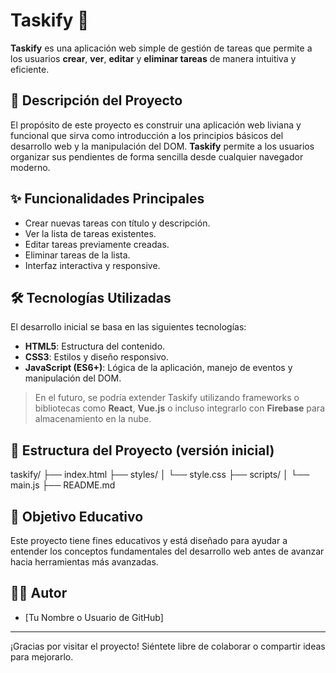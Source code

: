 # Taskify 📝

**Taskify** es una aplicación web simple de gestión de tareas que permite a los usuarios **crear**, **ver**, **editar** y **eliminar tareas** de manera intuitiva y eficiente.

## 🚀 Descripción del Proyecto

El propósito de este proyecto es construir una aplicación web liviana y funcional que sirva como introducción a los principios básicos del desarrollo web y la manipulación del DOM. **Taskify** permite a los usuarios organizar sus pendientes de forma sencilla desde cualquier navegador moderno.

## ✨ Funcionalidades Principales

- Crear nuevas tareas con título y descripción.
- Ver la lista de tareas existentes.
- Editar tareas previamente creadas.
- Eliminar tareas de la lista.
- Interfaz interactiva y responsive.

## 🛠️ Tecnologías Utilizadas

El desarrollo inicial se basa en las siguientes tecnologías:

- **HTML5**: Estructura del contenido.
- **CSS3**: Estilos y diseño responsivo.
- **JavaScript (ES6+)**: Lógica de la aplicación, manejo de eventos y manipulación del DOM.

> En el futuro, se podría extender Taskify utilizando frameworks o bibliotecas como **React**, **Vue.js** o incluso integrarlo con **Firebase** para almacenamiento en la nube.

## 📂 Estructura del Proyecto (versión inicial)

taskify/
├── index.html
├── styles/
│ └── style.css
├── scripts/
│ └── main.js
├── README.md


## 📌 Objetivo Educativo

Este proyecto tiene fines educativos y está diseñado para ayudar a entender los conceptos fundamentales del desarrollo web antes de avanzar hacia herramientas más avanzadas.

## 👨‍💻 Autor

- [Tu Nombre o Usuario de GitHub]

---

¡Gracias por visitar el proyecto! Siéntete libre de colaborar o compartir ideas para mejorarlo.
